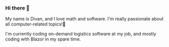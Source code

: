 ### Hi there 👋

My name is Divan, and I love math and software. I'm really passionate about all computer-related topics!🤖

I'm currently coding on-demand logistics software at my job, and mostly coding with Blazor in my spare time.

<!--
**DivanVanZyl/DivanVanZyl** is a ✨ _special_ ✨ repository because its `README.md` (this file) appears on your GitHub profile.

Here are some ideas to get you started:

- 🔭 I’m currently working on ...
- 🌱 I’m currently learning ...
- 👯 I’m looking to collaborate on ...
- 🤔 I’m looking for help with ...
- 💬 Ask me about ...
- 📫 How to reach me: ...
- 😄 Pronouns: ...
- ⚡ Fun fact: ...
-->
